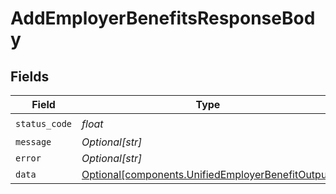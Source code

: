 # AddEmployerBenefitsResponseBody


## Fields

| Field                                                                                                        | Type                                                                                                         | Required                                                                                                     | Description                                                                                                  |
| ------------------------------------------------------------------------------------------------------------ | ------------------------------------------------------------------------------------------------------------ | ------------------------------------------------------------------------------------------------------------ | ------------------------------------------------------------------------------------------------------------ |
| `status_code`                                                                                                | *float*                                                                                                      | :heavy_check_mark:                                                                                           | N/A                                                                                                          |
| `message`                                                                                                    | *Optional[str]*                                                                                              | :heavy_minus_sign:                                                                                           | N/A                                                                                                          |
| `error`                                                                                                      | *Optional[str]*                                                                                              | :heavy_minus_sign:                                                                                           | N/A                                                                                                          |
| `data`                                                                                                       | [Optional[components.UnifiedEmployerBenefitOutput]](../../models/components/unifiedemployerbenefitoutput.md) | :heavy_minus_sign:                                                                                           | N/A                                                                                                          |